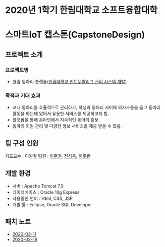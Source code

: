 # 2020년 1학기 한림대학교 소프트융합대학
# 스마트IoT 캡스톤(CapstoneDesign)  



## 프로젝트 소개
### 프로젝트명
  * 한림 동아리 플랫폼([한림대학교 인트무랄리그 관리 시스템 개발]( https://github.com/juhwanHeo/hallym_club ))
### 목적과 기대 효과
  * 교내 동아리를 효율적으로 관리하고, 학생과 동아리 사이에 의사소통을 돕고 동아리 활동을 하는데 있어서 유용한 서비스를 제공하고자 함.
  * 플랫폼을 통해 온라인에서 지속적인 동아리 홍보.
  * 동아리 회원 관리 및 다양한 정보 서비스를 제공 받을 수 있음.

## 팀 구성 인원
지도교수 : 이원철
팀원 : [이주원]( https://github.com/juwonlee-dev ), [전성옥]( https://github.com/songokky ), [허주환]( https://github.com/juhwanHeo )

## 개발 환경
 * 서버 : Apache Tomcat 7.0
 * 데이터베이스 : Oracle 10g Express
 * 사용중인 언어 : Html, CSS, JSP
 * 개발 툴 : Eclipse, Oracle SQL Developer

## 패치 노트
 * [2020-03-11]( https://github.com/juhwanHeo/hallym_club/blob/master/changeLog/2020.03.11.md )
 * [2020-03-18]( https://github.com/juhwanHeo/hallym_club/blob/master/changeLog/2020.03.18.md )
 
